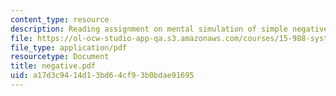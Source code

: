 ```yaml
---
content_type: resource
description: Reading assignment on mental simulation of simple negative feedback.
file: https://ol-ocw-studio-app-qa.s3.amazonaws.com/courses/15-988-system-dynamics-self-study-fall-1998-spring-1999/a17d3c9414d13bd64cf93b0bdae91695_negative.pdf
file_type: application/pdf
resourcetype: Document
title: negative.pdf
uid: a17d3c94-14d1-3bd6-4cf9-3b0bdae91695
---
```

